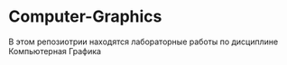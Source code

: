 # Computer-Graphics

В этом репозиотрии находятся лабораторные работы по дисциплине Компьютерная Графика
